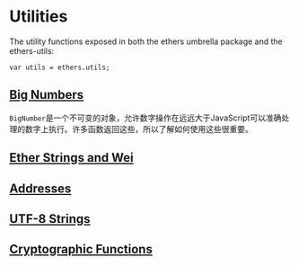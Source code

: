 # Utilities
The utility functions exposed in both the ethers umbrella package and the ethers-utils:
```
var utils = ethers.utils;
```
## [Big Numbers](https://docs.ethers.io/ethers.js/html/api-utils.html#big-numbers)
`BigNumber`是一个不可变的对象，允许数字操作在远远大于JavaScript可以准确处理的数字上执行。许多函数返回这些，所以了解如何使用这些很重要。
## [Ether Strings and Wei](https://docs.ethers.io/ethers.js/html/api-utils.html#ether-strings-and-wei)
## [Addresses](https://docs.ethers.io/ethers.js/html/api-utils.html#addresses)
## [UTF-8 Strings](https://docs.ethers.io/ethers.js/html/api-utils.html#utf-8-strings)
## [Cryptographic Functions](https://docs.ethers.io/ethers.js/html/api-utils.html#cryptographic-functions)
